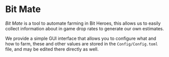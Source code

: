 # Bit Mate

*Bit Mate* is a tool to automate farming in Bit Heroes, this allows us to easily collect information about in game drop rates to generate our own estimates.

We provide a simple GUI interface that allows you to configure what and how to farm, these and other values are stored in the `Config/Config.toml` file, and may be edited there directly as well.
